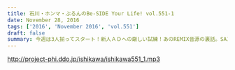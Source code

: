 ```yaml
---
title: 石川・ホンマ・ぶるんのBe-SIDE Your Life! vol.551-1
date: November 28, 2016
tags: ['2016', 'November 2016', 'vol.551']
draft: false
summary: 今週は3人揃ってスタート！新人ＡＤへの厳しい試練！あのREMIX音源の裏話。SAITO
---
```


http://project-phi.ddo.jp/ishikawa/ishikawa551_1.mp3